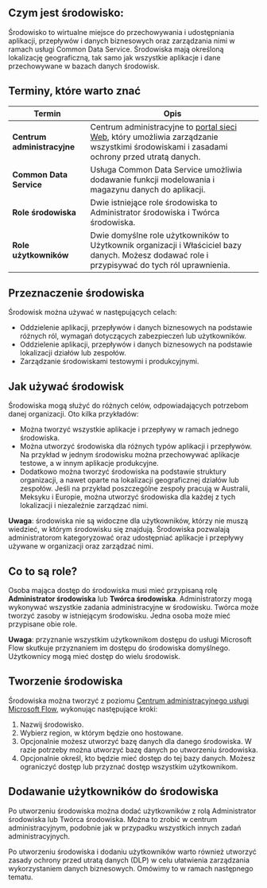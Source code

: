 ## <a name="what-is-an-environment"></a>Czym jest środowisko:
Środowisko to wirtualne miejsce do przechowywania i udostępniania aplikacji, przepływów i danych biznesowych oraz zarządzania nimi w ramach usługi Common Data Service. Środowiska mają określoną lokalizację geograficzną, tak samo jak wszystkie aplikacje i dane przechowywane w bazach danych środowisk.  

## <a name="terms-you-should-get-familiar-with"></a>Terminy, które warto znać
| **Termin** | **Opis** |
| --- | --- |
| **Centrum administracyjne** |Centrum administracyjne to [portal sieci Web](https://admin.flow.microsoft.com), który umożliwia zarządzanie wszystkimi środowiskami i zasadami ochrony przed utratą danych. |
| **Common Data Service** |Usługa Common Data Service umożliwia dodawanie funkcji modelowania i magazynu danych do aplikacji. |
| **Role środowiska** |Dwie istniejące role środowiska to Administrator środowiska i Twórca środowiska. |
| **Role użytkowników** |Dwie domyślne role użytkowników to Użytkownik organizacji i Właściciel bazy danych. Możesz dodawać role i przypisywać do tych ról uprawnienia. |

## <a name="purposes-for-an-environment"></a>Przeznaczenie środowiska
Środowisk można używać w następujących celach:  

* Oddzielenie aplikacji, przepływów i danych biznesowych na podstawie różnych ról, wymagań dotyczących zabezpieczeń lub użytkowników.  
* Oddzielenie aplikacji, przepływów i danych biznesowych na podstawie lokalizacji działów lub zespołów.
* Zarządzanie środowiskami testowymi i produkcyjnymi.  

## <a name="how-to-use-environments"></a>Jak używać środowisk
Środowiska mogą służyć do różnych celów, odpowiadających potrzebom danej organizacji. Oto kilka przykładów:  

* Można tworzyć wszystkie aplikacje i przepływy w ramach jednego środowiska. 
* Można utworzyć środowiska dla różnych typów aplikacji i przepływów. Na przykład w jednym środowisku można przechowywać aplikacje testowe, a w innym aplikacje produkcyjne.  
* Dodatkowo można tworzyć środowiska na podstawie struktury organizacji, a nawet oparte na lokalizacji geograficznej działów lub zespołów. Jeśli na przykład poszczególne zespoły pracują w Australii, Meksyku i Europie, można utworzyć środowiska dla każdej z tych lokalizacji i niezależnie zarządzać nimi.  

**Uwaga**: środowiska nie są widoczne dla użytkowników, którzy nie muszą wiedzieć, w którym środowisku się znajdują. Środowiska pozwalają administratorom kategoryzować oraz udostępniać aplikacje i przepływy używane w organizacji oraz zarządzać nimi.  

## <a name="what-are-roles"></a>Co to są role?
Osoba mająca dostęp do środowiska musi mieć przypisaną rolę **Administrator środowiska** lub **Twórca środowiska**. Administratorzy mogą wykonywać wszystkie zadania administracyjne w środowisku. Twórca może tworzyć zasoby w istniejącym środowisku. Jedna osoba może mieć przypisane obie role.  

**Uwaga**: przyznanie wszystkim użytkownikom dostępu do usługi Microsoft Flow skutkuje przyznaniem im dostępu do środowiska domyślnego. Użytkownicy mogą mieć dostęp do wielu środowisk.  

## <a name="create-an-environment"></a>Tworzenie środowiska
Środowiska można tworzyć z poziomu [Centrum administracyjnego usługi Microsoft Flow](https://admin.flow.microsoft.com), wykonując następujące kroki:  

1. Nazwij środowisko.
2. Wybierz region, w którym będzie ono hostowane.
3. Opcjonalnie możesz utworzyć bazę danych dla danego środowiska. W razie potrzeby można utworzyć bazę danych po utworzeniu środowiska.
4. Opcjonalnie określ, kto będzie mieć dostęp do tej bazy danych. Możesz ograniczyć dostęp lub przyznać dostęp wszystkim użytkownikom. 

## <a name="add-users-to-an-environment"></a>Dodawanie użytkowników do środowiska
Po utworzeniu środowiska można dodać użytkowników z rolą Administrator środowiska lub Twórca środowiska. Można to zrobić w centrum administracyjnym, podobnie jak w przypadku wszystkich innych zadań administracyjnych.  

Po utworzeniu środowiska i dodaniu użytkowników warto również utworzyć zasady ochrony przed utratą danych (DLP) w celu ułatwienia zarządzania wykorzystaniem danych biznesowych. Omówimy to w ramach następnego tematu. 

